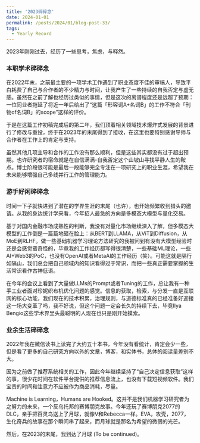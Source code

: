```yaml
---
title: '2023碎碎念'
date: 2024-01-01
permalink: /posts/2024/01/blog-post-33/
tags:
  - Yearly Record
---
```



2023年刚刚过去，经历了一些思考，焦虑，与释然。


### 本职学术碎碎念
在2022年末，之前最主要的一项学术工作遇到了职业态度不佳的审稿人，导致平白耗费了自己与合作者的不少精力与时间，让我产生了一些持续的自我否定与虚无感。虽然在之前了解也经历过类似的事情，但是这次的离谱程度还是远超了预期：一位同业者拖延了将近一年后给出了“这篇「形容词A+名词B」的工作不符合「刊物of名词B」的scope”这样的评价。

于是在这篇工作初稿完成后的第二年，我们顶着相关领域技术爆炸式发展的背景进行了修改与重投，终于在2023年的末尾得到了接收，在这里也要特别感谢导师与合作者在工作上的肯定与支持。

虽然其他几项主导和合作的工作没有那么顺利，但是这些其实都没有过于超出预期。也许研究者的宿命就是在自信满满-自我否定这个山坡山寻找平静人生的鞍点。博士阶段很可能是最后一段能够完全专注在一项研究上的职业生涯，希望我在未来能够增强自己多线并行工作的管理能力。

### 游手好闲碎碎念
时间一下子就快进到了潜在的学界生涯的末尾（也许），也开始频繁收到猎头的邀请。从我的身边统计学来看，今年招人最急的方向是多模态大模型与量化交易。

基于对国内金融市场成熟性的判断，我没有对量化市场继续深入了解，但多模态大模型的工作倒是一篇篇地砸在脸上：从BERT到LLAMA，从ViT到Diffusion，从MoE到RLHF。做一些基础机器学习理论方法研究的我被问到有没有大模型经验时还是会感觉蛮奇怪的，毕竟我的工作经历都写得很清楚，一些基础ML理论，一些AI+Web3的PoC，也没有OpenAI或者MetaAI的工作经历（笑）。可能这就是隔行如隔山，我们总会把自己领域内的知识看得过于常识，而把一些真正需要掌握的生活常识看作古神低语。

在今年的会议上看到了大量做LLMs的Prompt或者Tuning的工作，总让我有一种手工业者面对珍妮织布机优化问题的感觉。信息的获取，检索，与分发一直是互联网的核心功能，我们现在的技术积累，治理规则，与道德标准真的已经准备好迎接这一场大变革了吗，我不好说，但这个问题一定会长久的持续下去，毕竟Ilya Bengio这些学术界里头最聪明的人现在也只是刚开始摸索。

### 业余生活碎碎念
2022年我在微信读书上读完了大约五十本书，今年没有看统计，肯定会少一些，但是看了更多的自己研究方向以外的文章，博客，和实体书，总体的阅读量差别不大。

因为之前做了推荐系统相关的工作，因此今年继续坚持了“自己决定信息获取”这样的事，很少花时间在软件平台提供的推荐信息流上，也没有下载短视频软件。我们宝贵的时间和注意力不应被作为商品消耗，尽量。

Machine is Learning，Humans are Hooked。这并不是我们机器学习研究者为之努力的未来，一个反乌托邦的赛博朋克故事。今年还玩了赛博朋克2077的DLC，亲手把百灵鸟送上了月球，就像V和Rebecca一样。EVA，攻壳，2077，生化奇兵的故事在那个瞬间串了起来，而月球就是那名为希望的微弱的光芒。


然后，在2023的末尾，我到达了月球 (To be continued)。





